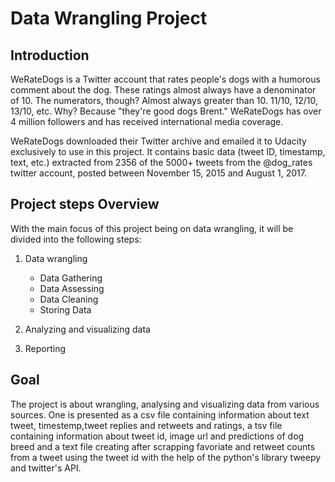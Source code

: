 # Data Wrangling Project 


## Introduction 

WeRateDogs is a Twitter account that rates people's dogs with a humorous comment about the dog. These ratings almost always have a denominator of 10. The numerators, though? Almost always greater than 10. 11/10, 12/10, 13/10, etc. Why? Because "they're good dogs Brent." WeRateDogs has over 4 million followers and has received international media coverage.

WeRateDogs downloaded their Twitter archive and emailed it to Udacity exclusively to use in this project. It contains basic data (tweet ID, timestamp, text, etc.) extracted from 2356 of the 5000+ tweets from the @dog_rates twitter account, posted between November 15, 2015 and August 1, 2017. 


## Project steps Overview
With the main focus of this project being on data wrangling, it will be divided into the following steps:

1. Data wrangling  
      - Data Gathering
      - Data Assessing
      - Data Cleaning 
      - Storing Data

2. Analyzing and visualizing data
3. Reporting

## Goal

The project is about wrangling, analysing and visualizing data from various sources.
One is presented as a csv file containing information about text tweet, timestemp,tweet replies and retweets and ratings, a tsv file containing information about tweet id, image url and predictions of dog breed and a text file creating after scrapping favoriate and retweet counts from a tweet using the tweet id with the help of the python's library tweepy and twitter's API.

 


